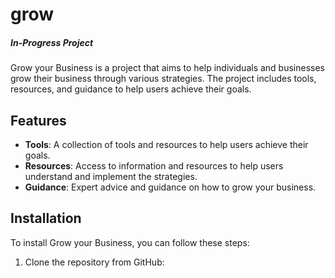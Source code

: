 # grow

##### In-Progress Project

Grow your Business is a project that aims to help individuals and businesses grow their business through various strategies. The project includes tools, resources, and guidance to help users achieve their goals.
## Features
- **Tools**: A collection of tools and resources to help users achieve their goals.
- **Resources**: Access to information and resources to help users understand and implement the strategies.
- **Guidance**: Expert advice and guidance on how to grow your business.

## Installation

To install Grow your Business, you can follow these steps:

1. Clone the repository from GitHub:







